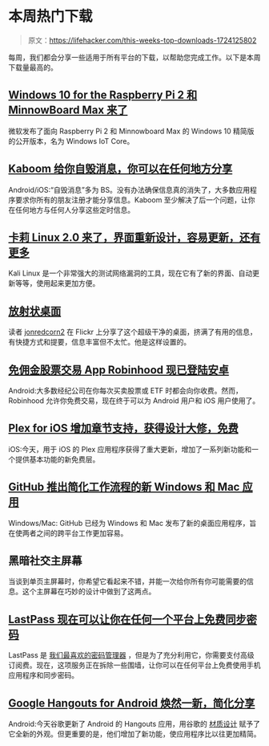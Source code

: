 # 本周热门下载

> 原文：<https://lifehacker.com/this-weeks-top-downloads-1724125802>

每周，我们都会分享一些适用于所有平台的下载，以帮助您完成工作。以下是本周下载量最高的。



## [Windows 10 for the Raspberry Pi 2 和 MinnowBoard Max 来了](http://lifehacker.com/windows-10-for-raspberry-pi-2-and-minnowboard-max-relea-1723160417)

微软发布了面向 Raspberry Pi 2 和 Minnowboard Max 的 Windows 10 精简版的公开版本，名为 Windows IoT Core。

## [Kaboom 给你自毁消息，你可以在任何地方分享](http://lifehacker.com/kaboom-gives-you-self-destructing-messages-you-can-shar-1721830371)

Android/iOS:“自毁消息”多为 BS。没有办法确保信息真的消失了，大多数应用程序要求你所有的朋友注册才能分享信息。Kaboom 至少解决了后一个问题，让你在任何地方与任何人分享这些定时信息。

## [卡莉 Linux 2.0 来了，界面重新设计，容易更新，还有更多](http://lifehacker.com/kali-linux-2-0-is-here-with-a-redesigned-interface-eas-1723378957)

Kali Linux 是一个非常强大的测试网络漏洞的工具，现在它有了新的界面、自动更新等等，使用起来更加方便。

## [放射状桌面](http://lifehacker.com/the-radial-desktop-1723652049)

读者 [jonredcorn2](https://www.flickr.com/photos/134554762@N08/) 在 Flickr 上分享了这个超级干净的桌面，挤满了有用的信息，有快捷方式和提要，信息丰富但不太忙。他是这样设置的。

## [免佣金股票交易 App Robinhood 现已登陆安卓](http://lifehacker.com/commission-free-stock-trading-app-robinhood-is-now-avai-1723878878)

Android:大多数经纪公司在你每次买卖股票或 ETF 时都会向你收费。然而，Robinhood 允许你免费交易，现在终于可以为 Android 用户和 iOS 用户使用了。

## [Plex for iOS 增加章节支持，获得设计大修，免费](http://lifehacker.com/plex-for-ios-adds-chapter-support-gets-a-design-overha-1723122476)

iOS:今天，用于 iOS 的 Plex 应用程序获得了重大更新，增加了一系列新功能和一个提供基本功能的新免费层。

## [GitHub 推出简化工作流程的新 Windows 和 Mac 应用](http://lifehacker.com/github-launches-new-windows-and-mac-apps-with-simplifie-1723650225)

Windows/Mac: GitHub 已经为 Windows 和 Mac 发布了新的桌面应用程序，旨在使两者之间的跨平台工作更加容易。

## 黑暗社交主屏幕

当谈到单页主屏幕时，你希望它看起来不错，并能一次给你所有你可能需要的信息。这个主屏幕在巧妙的设计中做到了这两点。

## [LastPass 现在可以让你在任何一个平台上免费同步密码](http://lifehacker.com/lastpass-now-lets-you-sync-passwords-on-any-one-platfor-1721827587)

LastPass 是 [我们最喜欢的密码管理器](http://lifehacker.com/the-five-best-password-managers-5529133) ，但是为了充分利用它，你需要支付高级订阅费。现在，这项服务正在拆除一些围墙，让你可以在任何平台上免费使用手机应用程序和同步密码。

## [Google Hangouts for Android 焕然一新，简化分享](http://lifehacker.com/google-hangouts-for-android-gets-a-new-look-streamline-1723113869)

Android:今天谷歌更新了 Android 的 Hangouts 应用，用谷歌的 [材质设计](https://www.google.com/design/spec/material-design/introduction.html) 赋予了它全新的外观。但更重要的是，他们增加了新功能，使应用程序比以往更加精简。